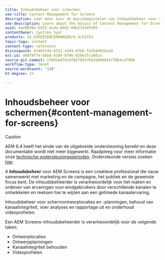 ```yaml
---
title: Inhoudsbeheer voor schermen
seo-title: Content Management for Screens
description: Leer meer over de basisbeginselen van Inhoudsbeheer voor schermen.
seo-description: Learn about the basics of Content Management for Screens.
uuid: eee0036e-b352-4cde-84d2-04b27d3dfe95
contentOwner: Jyotika Syal
products: SG_EXPERIENCEMANAGER/6.4/SITES
topic-tags: content
content-type: reference
discoiquuid: 014b5fdd-6522-4394-87bb-fe264492ba34
exl-id: d48f9f7e-bbb8-43d4-9796-029e3fca88ce
source-git-commit: c5b816d74c6f02f85476d16868844f39b4c47996
workflow-type: tm+mt
source-wordcount: '139'
ht-degree: 1%

---
```


# Inhoudsbeheer voor schermen{#content-management-for-screens}

>[!CAUTION]
>
>AEM 6.4 heeft het einde van de uitgebreide ondersteuning bereikt en deze documentatie wordt niet meer bijgewerkt. Raadpleeg voor meer informatie onze [technische ondersteuningsperioden](https://helpx.adobe.com/support/programs/eol-matrix.html). Ondersteunde versies zoeken [hier](https://experienceleague.adobe.com/docs/).

A ***Inhoudsbeheer*** voor AEM Screens is een creatieve professional die nauw samenwerkt met marketing en de campagne, het publiek en de gewenste focus kent. De inhoudsbeheerder is verantwoordelijk voor het maken en ordenen van ervaringen voor eindgebruikers door verschillende kanalen te ontwikkelen en reeksen toe te wijzen aan een getimede kanaalervaring.

Inhoudsbeheer voor schermontwerplocaties en -planningen, behoud van kanaalintegriteit, voer analyses en rapportage uit en onderhoud videoprofielen.

Een AEM Screens-inhoudsbeheerder is verantwoordelijk voor de volgende taken:

* Ontwerplocaties
* Ontwerpplanningen
* Kanaalintegriteit behouden
* Videoprofielen
